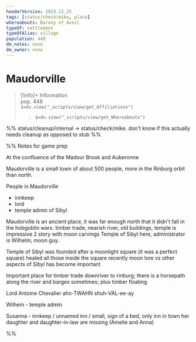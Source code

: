 ```yaml
---
headerVersion: 2023.11.25
tags: [status/check/mike, place]
whereabouts: Barony of Aveil
typeOf: settlement
typeOfAlias: village
population: 448
dm_notes: none
dm_owner: none
---
```

# Maudorville
>[!info]+ Information  
> pop. 448  
> `$=dv.view("_scripts/view/get_Affiliations")`  
>> `$=dv.view("_scripts/view/get_Whereabouts")`

%% status/cleanup/internal -> status/check/mike. don't know if this actually needs cleanup as opposed to stub %%

%% Notes for game prep

At the confluence of the Madour Brook and Auberonne

Maudorville is a small town of about 500 people, more in the Rinburg orbit than north. 

People in Maudorville

* innkeep
* lord
* temple admin of Sibyl

Maudorville is an ancient place, it was far enough north that it didn't fall in the hobgoblin wars. 
timber trade, nearish river, old buildings, temple is impressive 2 story with moon carvings
Temple of Sibyl here, administrator is Wilhelm, moon guy.

Temple of Sibyl was founded after a moonlight square (it was a perfect square) healed all those inside the square
recently moon lore vs other aspects of Sibyl has become important

Important place for timber trade downriver to rinburg; there is a horsepath along the river and barges sometimes; plus timber floating

Lord Antoine Chevalier ahn-TWAHN shuh-VAL-ee-ay

Wilhem - temple admin

Susanna - innkeep / unnamed inn / small, sign of a bed, only inn in town
her daughter and daughter-in-law are missing (Amelie and Anna)

%%